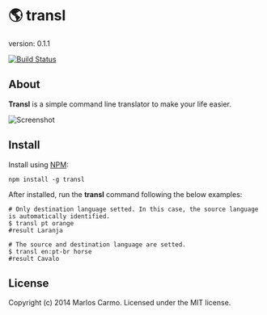 # 🌎 transl

version: 0.1.1

[![Build Status](https://travis-ci.org/marloscarmo/transl.svg?branch=master)](https://travis-ci.org/marloscarmo/transl)


## About

**Transl** is a simple command line translator to make your life easier.

![Screenshot](http://i.imgur.com/eYmWPAl.jpg)


## Install

Install using [NPM](https://www.npmjs.org/):

```shell
npm install -g transl
```

After installed, run the **transl** command following the below examples:

```shell
# Only destination language setted. In this case, the source language is automatically identified.
$ transl pt orange
#result Laranja

# The source and destination language are setted.
$ transl en:pt-br horse
#result Cavalo
```


## License

Copyright (c) 2014 Marlos Carmo. Licensed under the MIT license.
